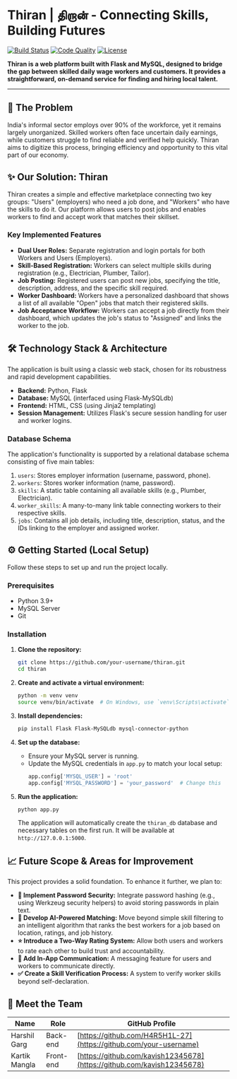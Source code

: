 # Thiran | திறான் - Connecting Skills, Building Futures

[![Build Status](https://img.shields.io/badge/build-passing-green)](https://github.com/) [![Code Quality](https://img.shields.io/badge/quality-B-yellow)](https://github.com/) [![License](https://img.shields.io/badge/license-MIT-blue)](https://github.com/)

**Thiran is a web platform built with Flask and MySQL, designed to bridge the gap between skilled daily wage workers and customers. It provides a straightforward, on-demand service for finding and hiring local talent.**

---

## 🎯 The Problem

India's informal sector employs over 90% of the workforce, yet it remains largely unorganized. Skilled workers often face uncertain daily earnings, while customers struggle to find reliable and verified help quickly. Thiran aims to digitize this process, bringing efficiency and opportunity to this vital part of our economy.

## ✨ Our Solution: Thiran

Thiran creates a simple and effective marketplace connecting two key groups: "Users" (employers) who need a job done, and "Workers" who have the skills to do it. Our platform allows users to post jobs and enables workers to find and accept work that matches their skillset.

### Key Implemented Features

* **Dual User Roles:** Separate registration and login portals for both Workers and Users (Employers).
* **Skill-Based Registration:** Workers can select multiple skills during registration (e.g., Electrician, Plumber, Tailor).
* **Job Posting:** Registered users can post new jobs, specifying the title, description, address, and the specific skill required.
* **Worker Dashboard:** Workers have a personalized dashboard that shows a list of all available "Open" jobs that match their registered skills.
* **Job Acceptance Workflow:** Workers can accept a job directly from their dashboard, which updates the job's status to "Assigned" and links the worker to the job.

## 🛠️ Technology Stack & Architecture

The application is built using a classic web stack, chosen for its robustness and rapid development capabilities.

* **Backend:** Python, Flask  
* **Database:** MySQL (interfaced using Flask-MySQLdb)  
* **Frontend:** HTML, CSS (using Jinja2 templating)  
* **Session Management:** Utilizes Flask's secure session handling for user and worker logins.

### Database Schema

The application's functionality is supported by a relational database schema consisting of five main tables:

1. `users`: Stores employer information (username, password, phone).
2. `workers`: Stores worker information (name, password).
3. `skills`: A static table containing all available skills (e.g., Plumber, Electrician).
4. `worker_skills`: A many-to-many link table connecting workers to their respective skills.
5. `jobs`: Contains all job details, including title, description, status, and the IDs linking to the employer and assigned worker.

## ⚙️ Getting Started (Local Setup)

Follow these steps to set up and run the project locally.

### Prerequisites

* Python 3.9+
* MySQL Server
* Git

### Installation

1. **Clone the repository:**
    ```sh
    git clone https://github.com/your-username/thiran.git
    cd thiran
    ```

2. **Create and activate a virtual environment:**
    ```sh
    python -m venv venv
    source venv/bin/activate  # On Windows, use `venv\Scripts\activate`
    ```

3. **Install dependencies:**
    ```sh
    pip install Flask Flask-MySQLdb mysql-connector-python
    ```

4. **Set up the database:**
    * Ensure your MySQL server is running.
    * Update the MySQL credentials in `app.py` to match your local setup:
        ```python
        app.config['MYSQL_USER'] = 'root'
        app.config['MYSQL_PASSWORD'] = 'your_password'  # Change this
        ```

5. **Run the application:**
    ```sh
    python app.py
    ```
    The application will automatically create the `thiran_db` database and necessary tables on the first run. It will be available at `http://127.0.0.1:5000`.

## 📈 Future Scope & Areas for Improvement

This project provides a solid foundation. To enhance it further, we plan to:

* **🔐 Implement Password Security:** Integrate password hashing (e.g., using Werkzeug security helpers) to avoid storing passwords in plain text.
* **🤖 Develop AI-Powered Matching:** Move beyond simple skill filtering to an intelligent algorithm that ranks the best workers for a job based on location, ratings, and job history.
* **⭐️ Introduce a Two-Way Rating System:** Allow both users and workers to rate each other to build trust and accountability.
* **💬 Add In-App Communication:** A messaging feature for users and workers to communicate directly.
* **✅ Create a Skill Verification Process:** A system to verify worker skills beyond self-declaration.

## 👥 Meet the Team

| Name            | Role           | GitHub Profile                                  |
|-----------------|----------------|--------------------------------------------------|
| Harshil Garg  | Back-end       | [https://github.com/H4R5H1L-27](https://github.com/your-username) |
| Kartik Mangla   | Front-end      | [https://github.com/kavish12345678](https://github.com/kavish12345678) |
